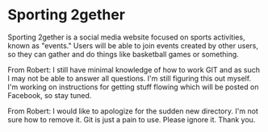 # Sporting 2gether

Sporting 2gether is a social media website focused on sports activities, known as "events." Users will be able to join events created by other users, so they can gather and do things like basketball games or something.

From Robert: I still have minimal knowledge of how to work GIT and as such I may not be able to answer all questions. I'm still figuring this out myself. I'm working on instructions for getting stuff flowing which will be posted on Facebook, so stay tuned.

From Robert: I would like to apologize for the sudden new directory. I'm not sure how to remove it. Git is just a pain to use. Please ignore it. Thank you.